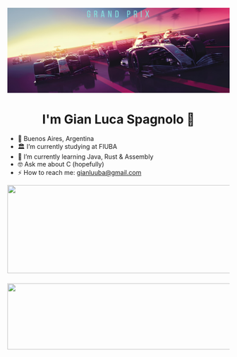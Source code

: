 <p align="center">
  <img width="1100" src="https://github.com/GianLucaSpagnolo/GianLucaSpagnolo/blob/main/F1%20SYNTHWAVE.jpg" alt="F1 SYNTHWAVE">
</p>

<h1 align="center">I'm Gian Luca Spagnolo 🤠</h1>

- 📍 Buenos Aires, Argentina
- 🏛️ I’m currently studying at FIUBA
- 🌱 I’m currently learning Java, Rust & Assembly
- 🤓 Ask me about C (hopefully)
- ⚡ How to reach me: gianluuba@gmail.com

<a href="https://github.com/anuraghazra/github-readme-stats">
  <img height=200 width=1000 align="center" src="https://github-readme-stats.vercel.app/api?username=GianLucaSpagnolo&include_all_commits=true&show_icons=true&bg_color=45,FC5252,F237EF&title_color=000000&text_color=000000&icon_color=000000&rank_icon=github"/>
</a>

<h3></h3>

<a href="https://github.com/anuraghazra/convoychat">
  <img height=150 width=1000 align="center" src="https://github-readme-stats.vercel.app/api/top-langs?username=GianLucaSpagnolo&include_all_commits=true&layout=compact&langs_count=8&card_width=320&bg_color=45,F237EF,FC5252&title_color=000000&text_color=000000"/>
</a>
